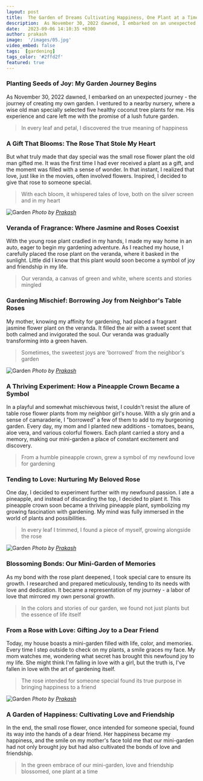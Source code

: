 ```yaml
---
layout: post
title:  The Garden of Dreams Cultivating Happiness, One Plant at a Time
description:  As November 30, 2022 dawned, I embarked on an unexpected journey
date:   2023-09-06 14:10:35 +0300
author: prakash
image:  '/images/05.jpg'
video_embed: false
tags:  [gardening]
tags_color: '#2ffd2f'
featured: true
---
```


### Planting Seeds of Joy: My Garden Journey Begins


As November 30, 2022 dawned, I embarked on an unexpected journey - the journey of creating my own garden. I ventured to a nearby nursery, where a wise old man specially selected five healthy coconut tree plants for me. His experience and care left me with the promise of a lush future garden.

>In every leaf and petal, I discovered the true meaning of happiness

### A Gift That Blooms: The Rose That Stole My Heart

But what truly made that day special was the small rose flower plant the old man gifted me. It was the first time I had ever received a plant as a gift, and the moment was filled with a sense of wonder. In that instant, I realized that love, just like in the movies, often involved flowers. Inspired, I decided to give that rose to someone special.

>With each bloom, it whispered tales of love, both on the silver screen and in my heart

![Garden]({{site.baseurl}}/images/06.jpg)
*Photo by [Prakash](https://prakashravichandran.com/)*

### Veranda of Fragrance: Where Jasmine and Roses Coexist

With the young rose plant cradled in my hands, I made my way home in an auto, eager to begin my gardening adventure. As I reached my house, I carefully placed the rose plant on the veranda, where it basked in the sunlight. Little did I know that this plant would soon become a symbol of joy and friendship in my life.

>Our veranda, a canvas of green and white, where scents and stories mingled

### Gardening Mischief: Borrowing Joy from Neighbor's Table Roses

My mother, knowing my affinity for gardening, had placed a fragrant jasmine flower plant on the veranda. It filled the air with a sweet scent that both calmed and invigorated the soul. Our veranda was gradually transforming into a green haven.

>Sometimes, the sweetest joys are 'borrowed' from the neighbor's garden

![Garden]({{site.baseurl}}/images/08.jpg)
*Photo by [Prakash](https://prakashravichandran.com/)*

### A Thriving Experiment: How a Pineapple Crown Became a Symbol

In a playful and somewhat mischievous twist, I couldn't resist the allure of table rose flower plants from my neighbor girl's house. With a sly grin and a sense of camaraderie, I "borrowed" a few of them to add to my burgeoning garden. Every day, my mom and I planted new additions - tomatoes, beans, aloe vera, and various colorful flowers. Each plant carried a story and a memory, making our mini-garden a place of constant excitement and discovery.

>From a humble pineapple crown, grew a symbol of my newfound love for gardening

### Tending to Love: Nurturing My Beloved Rose

One day, I decided to experiment further with my newfound passion. I ate a pineapple, and instead of discarding the top, I decided to plant it. This pineapple crown soon became a thriving pineapple plant, symbolizing my growing fascination with gardening. My mind was fully immersed in the world of plants and possibilities.

>In every leaf I trimmed, I found a piece of myself, growing alongside the rose

![Garden]({{site.baseurl}}/images/09.jpg)
*Photo by [Prakash](https://prakashravichandran.com/)*

### Blossoming Bonds: Our Mini-Garden of Memories

As my bond with the rose plant deepened, I took special care to ensure its growth. I researched and prepared meticulously, tending to its needs with love and dedication. It became a representation of my journey - a labor of love that mirrored my own personal growth.

>In the colors and stories of our garden, we found not just plants but the essence of life itself

### From a Rose with Love: Gifting Joy to a Dear Friend

Today, my house boasts a mini-garden filled with life, color, and memories. Every time I step outside to check on my plants, a smile graces my face. My mom watches me, wondering what secret has brought this newfound joy to my life. She might think I'm falling in love with a girl, but the truth is, I've fallen in love with the art of gardening itself.

>The rose intended for someone special found its true purpose in bringing happiness to a friend

![Garden]({{site.baseurl}}/images/10.jpg)
*Photo by [Prakash](https://prakashravichandran.com/)*

### A Garden of Happiness: Cultivating Love and Friendship

In the end, the small rose flower, once intended for someone special, found its way into the hands of a dear friend. Her happiness became my happiness, and the smile on my mother's face told me that our mini-garden had not only brought joy but had also cultivated the bonds of love and friendship.

>In the green embrace of our mini-garden, love and friendship blossomed, one plant at a time

